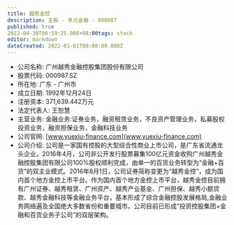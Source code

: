```yaml
---
title: 越秀金控
description: 主板 - 多元金融 - 000987
published: true
2022-04-30T06:59:25.000+08:00tags: stock
editor: markdown
dateCreated: 2022-01-01T00:00:00.000Z
---
```


- 公司名称: 广州越秀金融控股集团股份有限公司
- 股票代码: 000987.SZ
- 所在地: 广东 - 广州市
- 成立日期: 1992年12月24日
- 注册资本: 371,639.442万元
- 法定代表人: 王恕慧
- 主营业务: 金融业务:证券业务，融资租赁业务，不良资产管理业务，私募股权投资业务，融资担保业务，金融科技业务
- 公司官网: [www.yuexiu-finance.com](www.yuexiu-finance.com)
- 公司介绍: 公司是一家国有控股的大型综合性商业上市公司，是广东省流通龙头企业。2016年4月，公司非公开发行股票募集100亿元资金收购广州越秀金融控股集团有限公司100%股权顺利完成，由单一的百货业务转型为“金融+百货”的双主业模式。2016年8月1日，公司证券简称变更为“越秀金控”，成为国内首个地方金控上市平台。作为国内首个地方金控上市平台，越秀金控目前拥有广州证券、越秀租赁、广州资产、越秀产业基金、广州担保、越秀小额贷款、越秀金融科技等金融业务平台，基本形成了综合金融控股发展格局,金融业务网络遍及全国绝大多数省份和重要城市。公司目前已形成“投资控股集团+金融和百货业务子公司”的双层架构。


